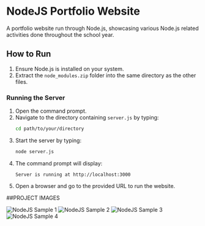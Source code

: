 # NodeJS Portfolio Website
A portfolio website run through Node.js, showcasing various Node.js related activities done throughout the school year.

## How to Run

1. Ensure Node.js is installed on your system.
2. Extract the `node_modules.zip` folder into the same directory as the other files.

### Running the Server

1. Open the command prompt.
2. Navigate to the directory containing `server.js` by typing:
   ```sh
   cd path/to/your/directory
   ```
3. Start the server by typing:
   ```sh
   node server.js
   ```
4. The command prompt will display:
   ```
   Server is running at http://localhost:3000
   ```
5. Open a browser and go to the provided URL to run the website.

##PROJECT IMAGES

![NodeJS Sample 1](https://github.com/user-attachments/assets/b027425e-4fe2-4e82-a1b5-68274a86137d)
![NodeJS Sample 2](https://github.com/user-attachments/assets/09149185-7834-4338-bb2b-ab680471877d)
![NodeJS Sample 3](https://github.com/user-attachments/assets/31d8a271-9c7e-4544-9016-283e6a8ca731)
![NodeJS Sample 4](https://github.com/user-attachments/assets/dab3ce9e-6beb-4876-9446-9ef3bc053285)

